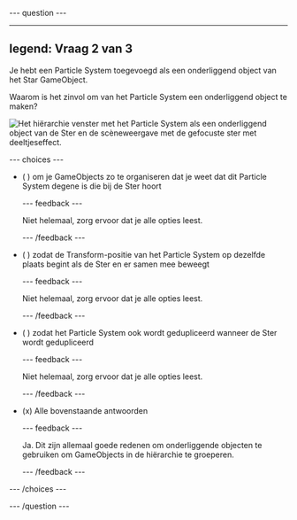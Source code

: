 
--- question ---

---
legend: Vraag 2 van 3
---

Je hebt een Particle System toegevoegd als een onderliggend object van het Star GameObject.

Waarom is het zinvol om van het Particle System een onderliggend object te maken?

![Het hiërarchie venster met het Particle System als een onderliggend object van de Ster en de scèneweergave met de gefocuste ster met deeltjeseffect.](images/particle-star.png)

--- choices ---

- ( ) om je GameObjects zo te organiseren dat je weet dat dit Particle System degene is die bij de Ster hoort


  --- feedback ---

  Niet helemaal, zorg ervoor dat je alle opties leest.

  --- /feedback ---

- ( ) zodat de Transform-positie van het Particle System op dezelfde plaats begint als de Ster en er samen mee beweegt


  --- feedback ---

  Niet helemaal, zorg ervoor dat je alle opties leest.

  --- /feedback ---

- ( ) zodat het Particle System ook wordt gedupliceerd wanneer de Ster wordt gedupliceerd

  --- feedback ---

  Niet helemaal, zorg ervoor dat je alle opties leest.

  --- /feedback ---

- (x) Alle bovenstaande antwoorden

  --- feedback ---

  Ja. Dit zijn allemaal goede redenen om onderliggende objecten te gebruiken om GameObjects in de hiërarchie te groeperen.

  --- /feedback ---

--- /choices ---

--- /question ---
